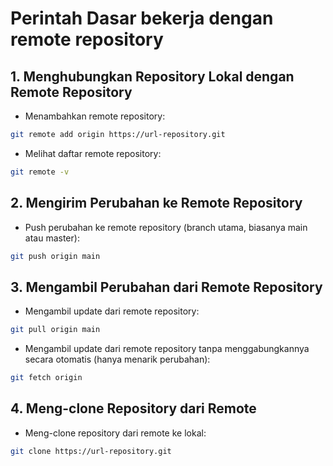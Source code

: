 # Perintah Dasar bekerja dengan remote repository

## 1. Menghubungkan Repository Lokal dengan Remote Repository
- Menambahkan remote repository:
```bash
git remote add origin https://url-repository.git

```
- Melihat daftar remote repository:
```bash
git remote -v

```

## 2. Mengirim Perubahan ke Remote Repository
- Push perubahan ke remote repository (branch utama, biasanya main atau master):
```bash
git push origin main

```

## 3. Mengambil Perubahan dari Remote Repository
- Mengambil update dari remote repository:
```bash
git pull origin main

```
- Mengambil update dari remote repository tanpa menggabungkannya secara otomatis (hanya menarik perubahan):
```bash
git fetch origin

```

## 4. Meng-clone Repository dari Remote
- Meng-clone repository dari remote ke lokal:
```bash
git clone https://url-repository.git

```
